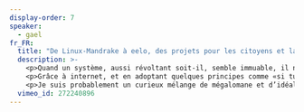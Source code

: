 ```yaml
---
display-order: 7
speaker:
  - gael
fr_FR:
  title: "De Linux-Mandrake à eelo, des projets pour les citoyens et la liberté"
  description: >-
    <p>Quand un système, aussi révoltant soit-il, semble immuable, il ne faut croire en David contre Goliath, il faut éviter de se poser trop de question et aller à l’essentiel : quel est le point qui fait mal quand on le touche, y a-t-il une solution possible, et comment vais-je trouver des gens pour supporter le projet.</p>
    <p>Grâce à internet, et en adoptant quelques principes comme «si tu ne peux pas ouvrir la grande porte, passe par la porte de derrière» ou «si tu ne peux pas gagner à ce jeu, changes-en les règles», on peut faire des choses intéressantes et faire bouger les lignes.</p>
    <p>Je suis probablement un curieux mélange de mégalomane et d’idéaliste, mais ces projets m’aident à donner un sens à ma vie. Et je pense que l’accomplissement est une quête plus intéressante que celle du bonheur niais.</p>
  vimeo_id: 272240896
---
```

